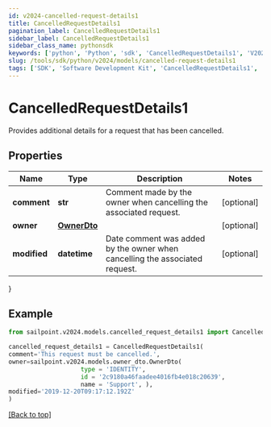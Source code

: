 ```yaml
---
id: v2024-cancelled-request-details1
title: CancelledRequestDetails1
pagination_label: CancelledRequestDetails1
sidebar_label: CancelledRequestDetails1
sidebar_class_name: pythonsdk
keywords: ['python', 'Python', 'sdk', 'CancelledRequestDetails1', 'V2024CancelledRequestDetails1'] 
slug: /tools/sdk/python/v2024/models/cancelled-request-details1
tags: ['SDK', 'Software Development Kit', 'CancelledRequestDetails1', 'V2024CancelledRequestDetails1']
---
```


# CancelledRequestDetails1

Provides additional details for a request that has been cancelled.

## Properties

Name | Type | Description | Notes
------------ | ------------- | ------------- | -------------
**comment** | **str** | Comment made by the owner when cancelling the associated request. | [optional] 
**owner** | [**OwnerDto**](owner-dto) |  | [optional] 
**modified** | **datetime** | Date comment was added by the owner when cancelling the associated request. | [optional] 
}

## Example

```python
from sailpoint.v2024.models.cancelled_request_details1 import CancelledRequestDetails1

cancelled_request_details1 = CancelledRequestDetails1(
comment='This request must be cancelled.',
owner=sailpoint.v2024.models.owner_dto.OwnerDto(
                    type = 'IDENTITY', 
                    id = '2c9180a46faadee4016fb4e018c20639', 
                    name = 'Support', ),
modified='2019-12-20T09:17:12.192Z'
)

```
[[Back to top]](#) 


